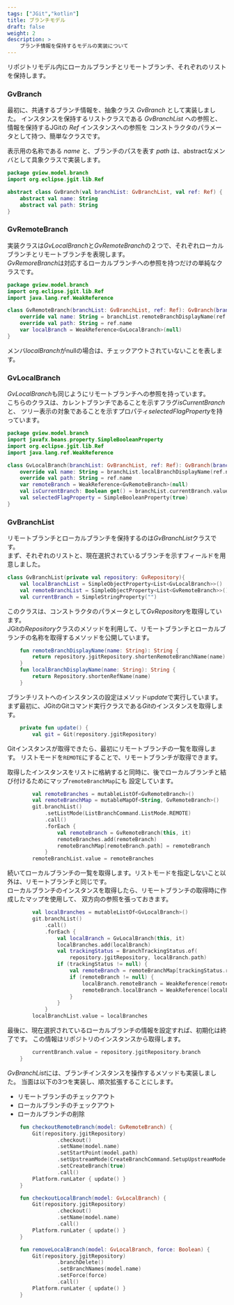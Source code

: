 ```yaml
---
tags: ["JGit","kotlin"]
title: ブランチモデル
draft: false
weight: 2
description: >
    ブランチ情報を保持するモデルの実装について
---
```


リポジトリモデル内にローカルブランチとリモートブランチ、それぞれのリストを保持します。

### GvBranch

最初に、共通するブランチ情報を、抽象クラス *GvBranch* として実装しました。
インスタンスを保持するリストクラスである *GvBranchList* への参照と、情報を保持するJGitの *Ref* インスタンスへの参照を
コンストラクタのパラメータとして持つ、簡単なクラスです。

表示用の名称である *name* と、ブランチのパスを表す *path* は、abstractなメンバとして具象クラスで実装します。

```kotlin
package gview.model.branch
import org.eclipse.jgit.lib.Ref

abstract class GvBranch(val branchList: GvBranchList, val ref: Ref) {
    abstract val name: String
    abstract val path: String
}
```

### GvRemoteBranch

実装クラスは*GvLocalBranch*と*GvRemoteBranch*の２つで、それぞれローカルブランチとリモートブランチを表現します。  
*GvRemoreBranch*は対応するローカルブランチへの参照を持つだけの単純なクラスです。

```kotlin
package gview.model.branch
import org.eclipse.jgit.lib.Ref
import java.lang.ref.WeakReference

class GvRemoteBranch(branchList: GvBranchList, ref: Ref): GvBranch(branchList, ref) {
    override val name: String = branchList.remoteBranchDisplayName(ref.name)
    override val path: String = ref.name
    var localBranch = WeakReference<GvLocalBranch>(null)
}
```

メンバ*localBranch*がnullの場合は、チェックアウトされていないことを表します。

### GvLocalBranch

*GvLocalBranch*も同じようにリモートブランチへの参照を持っています。  
こちらのクラスは、カレントブランチであることを示すフラグ*isCurrentBranch*と、
ツリー表示の対象であることを示すプロパティ*selectedFlagProperty*を持っています。

```kotlin
package gview.model.branch
import javafx.beans.property.SimpleBooleanProperty
import org.eclipse.jgit.lib.Ref
import java.lang.ref.WeakReference

class GvLocalBranch(branchList: GvBranchList, ref: Ref): GvBranch(branchList, ref) {
    override val name: String = branchList.localBranchDisplayName(ref.name)
    override val path: String = ref.name
    var remoteBranch = WeakReference<GvRemoteBranch>(null)
    val isCurrentBranch: Boolean get() = branchList.currentBranch.value == name
    val selectedFlagProperty = SimpleBooleanProperty(true)
}
```

### GvBranchList

リモートブランチとローカルブランチを保持するのは*GvBranchList*クラスです。  
まず、それぞれのリストと、現在選択されているブランチを示すフィールドを用意しました。

```kotlin
class GvBranchList(private val repository: GvRepository){
    val localBranchList = SimpleObjectProperty<List<GvLocalBranch>>()
    val remoteBranchList = SimpleObjectProperty<List<GvRemoteBranch>>()
    val currentBranch = SimpleStringProperty("")
```

このクラスは、コンストラクタのパラメータとして*GvRepository*を取得しています。  
JGitの*Repository*クラスのメソッドを利用して、リモートブランチとローカルブランチの名称を取得するメソッドを公開しています。
```kotlin
    fun remoteBranchDisplayName(name: String): String {
        return repository.jgitRepository.shortenRemoteBranchName(name)
    }
    fun localBranchDisplayName(name: String): String {
        return Repository.shortenRefName(name)
    }
```

ブランチリストへのインスタンスの設定はメソッド*update*で実行しています。
まず最初に、JGitのGitコマンド実行クラスである*Git*のインスタンスを取得します。
```kotlin
    private fun update() {
        val git = Git(repository.jgitRepository)
```

Gitインスタンスが取得できたら、最初にリモートブランチの一覧を取得します。 
リストモードを`REMOTE`にすることで、リモートブランチが取得できます。

取得したインスタンスをリストに格納すると同時に、後でローカルブランチと結び付けるためにマップ`remoteBranchMap`にも
設定しています。
```kotlin
        val remoteBranches = mutableListOf<GvRemoteBranch>()
        val remoteBranchMap = mutableMapOf<String, GvRemoteBranch>()
        git.branchList()
            .setListMode(ListBranchCommand.ListMode.REMOTE)
            .call()
            .forEach {
                val remoteBranch = GvRemoteBranch(this, it)
                remoteBranches.add(remoteBranch)
                remoteBranchMap[remoteBranch.path] = remoteBranch
            }
        remoteBranchList.value = remoteBranches
```

続いてローカルブランチの一覧を取得します。リストモードを指定しないこと以外は、リモートブランチと同じです。  
ローカルブランチのインスタンスを取得したら、リモートブランチの取得時に作成したマップを使用して、
双方向の参照を張っておきます。
```kotlin
        val localBranches = mutableListOf<GvLocalBranch>()
        git.branchList()
            .call()
            .forEach {
                val localBranch = GvLocalBranch(this, it)
                localBranches.add(localBranch)
                val trackingStatus = BranchTrackingStatus.of(
                    repository.jgitRepository, localBranch.path)
                if (trackingStatus != null) {
                    val remoteBranch = remoteBranchMap[trackingStatus.remoteTrackingBranch]
                    if (remoteBranch != null) {
                        localBranch.remoteBranch = WeakReference(remoteBranch)
                        remoteBranch.localBranch = WeakReference(localBranch)
                    }
                }
            }
        localBranchList.value = localBranches
```

最後に、現在選択されているローカルブランチの情報を設定すれば、初期化は終了です。
この情報はリポジトリのインスタンスから取得します。
```kotlin
        currentBranch.value = repository.jgitRepository.branch
    }
```

*GvBranchList*には、ブランチインスタンスを操作するメソッドも実装しました。
当面は以下の3つを実装し、順次拡張することにします。
- リモートブランチのチェックアウト
- ローカルブランチのチェックアウト
- ローカルブランチの削除

```kotlin
    fun checkoutRemoteBranch(model: GvRemoteBranch) {
        Git(repository.jgitRepository)
                .checkout()
                .setName(model.name)
                .setStartPoint(model.path)
                .setUpstreamMode(CreateBranchCommand.SetupUpstreamMode.TRACK)
                .setCreateBranch(true)
                .call()
        Platform.runLater { update() }
    }

    fun checkoutLocalBranch(model: GvLocalBranch) {
        Git(repository.jgitRepository)
                .checkout()
                .setName(model.name)
                .call()
        Platform.runLater { update() }
    }

    fun removeLocalBranch(model: GvLocalBranch, force: Boolean) {
        Git(repository.jgitRepository)
                .branchDelete()
                .setBranchNames(model.name)
                .setForce(force)
                .call()
        Platform.runLater { update() }
    }
```
